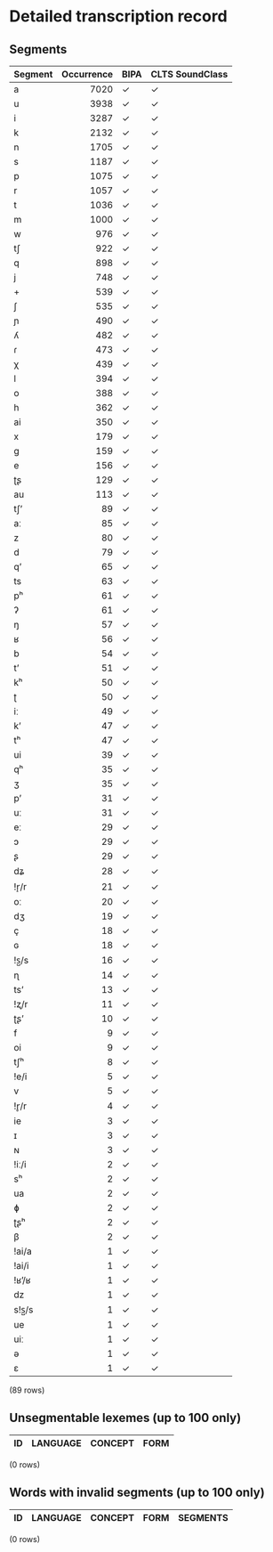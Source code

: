 
# Detailed transcription record

## Segments

| Segment | Occurrence | BIPA | CLTS SoundClass |
|:----------|-------------:|:-------|:------------------|
| a | 7020 | ✓ | ✓ |
| u | 3938 | ✓ | ✓ |
| i | 3287 | ✓ | ✓ |
| k | 2132 | ✓ | ✓ |
| n | 1705 | ✓ | ✓ |
| s | 1187 | ✓ | ✓ |
| p | 1075 | ✓ | ✓ |
| r | 1057 | ✓ | ✓ |
| t | 1036 | ✓ | ✓ |
| m | 1000 | ✓ | ✓ |
| w | 976 | ✓ | ✓ |
| tʃ | 922 | ✓ | ✓ |
| q | 898 | ✓ | ✓ |
| j | 748 | ✓ | ✓ |
| + | 539 | ✓ | ✓ |
| ʃ | 535 | ✓ | ✓ |
| ɲ | 490 | ✓ | ✓ |
| ʎ | 482 | ✓ | ✓ |
| ɾ | 473 | ✓ | ✓ |
| χ | 439 | ✓ | ✓ |
| l | 394 | ✓ | ✓ |
| o | 388 | ✓ | ✓ |
| h | 362 | ✓ | ✓ |
| ai | 350 | ✓ | ✓ |
| x | 179 | ✓ | ✓ |
| g | 159 | ✓ | ✓ |
| e | 156 | ✓ | ✓ |
| ʈʂ | 129 | ✓ | ✓ |
| au | 113 | ✓ | ✓ |
| tʃʼ | 89 | ✓ | ✓ |
| aː | 85 | ✓ | ✓ |
| z | 80 | ✓ | ✓ |
| d | 79 | ✓ | ✓ |
| qʼ | 65 | ✓ | ✓ |
| ts | 63 | ✓ | ✓ |
| pʰ | 61 | ✓ | ✓ |
| ʔ | 61 | ✓ | ✓ |
| ŋ | 57 | ✓ | ✓ |
| ʁ | 56 | ✓ | ✓ |
| b | 54 | ✓ | ✓ |
| tʼ | 51 | ✓ | ✓ |
| kʰ | 50 | ✓ | ✓ |
| ʈ | 50 | ✓ | ✓ |
| iː | 49 | ✓ | ✓ |
| kʼ | 47 | ✓ | ✓ |
| tʰ | 47 | ✓ | ✓ |
| ui | 39 | ✓ | ✓ |
| qʰ | 35 | ✓ | ✓ |
| ʒ | 35 | ✓ | ✓ |
| pʼ | 31 | ✓ | ✓ |
| uː | 31 | ✓ | ✓ |
| eː | 29 | ✓ | ✓ |
| ɔ | 29 | ✓ | ✓ |
| ʂ | 29 | ✓ | ✓ |
| dʑ | 28 | ✓ | ✓ |
| !r̝/r | 21 | ✓ | ✓ |
| oː | 20 | ✓ | ✓ |
| dʒ | 19 | ✓ | ✓ |
| ç | 18 | ✓ | ✓ |
| ɢ | 18 | ✓ | ✓ |
| !s̺/s | 16 | ✓ | ✓ |
| ɳ | 14 | ✓ | ✓ |
| tsʼ | 13 | ✓ | ✓ |
| !ʐ/r | 11 | ✓ | ✓ |
| ʈʂʼ | 10 | ✓ | ✓ |
| f | 9 | ✓ | ✓ |
| oi | 9 | ✓ | ✓ |
| tʃʰ | 8 | ✓ | ✓ |
| !e/i | 5 | ✓ | ✓ |
| v | 5 | ✓ | ✓ |
| !r̥/r | 4 | ✓ | ✓ |
| ie | 3 | ✓ | ✓ |
| ɪ | 3 | ✓ | ✓ |
| ɴ | 3 | ✓ | ✓ |
| !iː/i | 2 | ✓ | ✓ |
| sʰ | 2 | ✓ | ✓ |
| ua | 2 | ✓ | ✓ |
| ɸ | 2 | ✓ | ✓ |
| ʈʂʰ | 2 | ✓ | ✓ |
| β | 2 | ✓ | ✓ |
| !ai/a | 1 | ✓ | ✓ |
| !ai/i | 1 | ✓ | ✓ |
| !ʁʼ/ʁ | 1 | ✓ | ✓ |
| dz | 1 | ✓ | ✓ |
| s!s̺/s | 1 | ✓ | ✓ |
| ue | 1 | ✓ | ✓ |
| uiː | 1 | ✓ | ✓ |
| ə | 1 | ✓ | ✓ |
| ɛ | 1 | ✓ | ✓ |

(89 rows)



## Unsegmentable lexemes (up to 100 only)

| ID | LANGUAGE | CONCEPT | FORM |
|------|------------|-----------|--------|

(0 rows)



## Words with invalid segments (up to 100 only)

| ID | LANGUAGE | CONCEPT | FORM | SEGMENTS |
|------|------------|-----------|--------|------------|

(0 rows)


